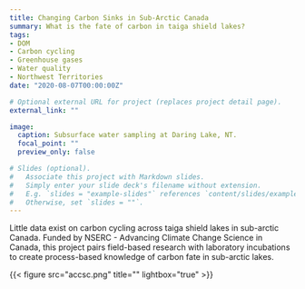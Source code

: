 ```yaml
---
title: Changing Carbon Sinks in Sub-Arctic Canada
summary: What is the fate of carbon in taiga shield lakes?
tags:
- DOM
- Carbon cycling
- Greenhouse gases
- Water quality
- Northwest Territories
date: "2020-08-07T00:00:00Z"

# Optional external URL for project (replaces project detail page).
external_link: ""

image:
  caption: Subsurface water sampling at Daring Lake, NT.
  focal_point: ""
  preview_only: false

# Slides (optional).
#   Associate this project with Markdown slides.
#   Simply enter your slide deck's filename without extension.
#   E.g. `slides = "example-slides"` references `content/slides/example-slides.md`.
#   Otherwise, set `slides = ""`.
---
```


Little data exist on carbon cycling across taiga shield lakes in sub-arctic Canada. Funded by NSERC - Advancing Climate Change Science in Canada, this project pairs field-based research with laboratory incubations to create process-based knowledge of carbon fate in sub-arctic lakes.

{{< figure src="accsc.png" title="" lightbox="true" >}}
